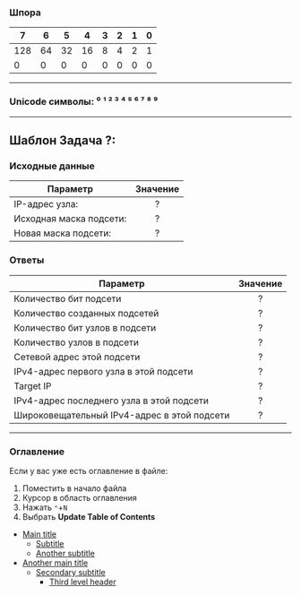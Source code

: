 ### Шпора
| 7   | 6  | 5  | 4  | 3 | 2 | 1 | 0 |
|-----|----|----|----|---|---|---|---|
| 128 | 64 | 32 | 16 | 8 | 4 | 2 | 1 |
| 0   | 0  | 0  | 0  | 0 | 0 | 0 | 0 |

---

###  Unicode символы: ⁰ ¹ ² ³ ⁴ ⁵ ⁶ ⁷ ⁸ ⁹

---

## Шаблон Задача ?:
### Исходные данные

| Параметр                | Значение |
|-------------------------|:--------:|
| IP-адрес узла:          |    ?     |
| Исходная маска подсети: |    ?     |
| Новая маска подсети:    |    ?     |

### Ответы
| Параметр                                    | Значение |
|---------------------------------------------|:--------:|
| Количество бит подсети                      |    ?     |
| Количество созданных подсетей               |    ?     |
| Количество бит узлов в подсети              |    ?     |
| Количество узлов в подсети                  |    ?     |
| Сетевой адрес этой подсети                  |    ?     |
| IPv4-адрес первого узла в этой подсети      |    ?     |
| Target IP                                   |    ?     |
| IPv4-адрес последнего узла в этой подсети   |    ?     |
| Широковещательный IPv4-адрес в этой подсети |    ?     |

---

### Оглавление
Если у вас уже есть оглавление в файле:
1. Поместить <!-- TOC --> в начало файла
2. Курсор в область оглавления
2. Нажать `⌃`+`N`
3. Выбрать **Update Table of Contents**

<!-- TOC -->
* [Main title](#main-title)
    * [Subtitle](#subtitle)
    * [Another subtitle](#another-subtitle)
* [Another main title](#another-main-title)
    * [Secondary subtitle](#secondary-subtitle)
        * [Third level header](#third-level-header)
<!-- TOC -->


